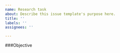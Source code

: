 ```yaml
---
name: Research task
about: Describe this issue template's purpose here.
title: ''
labels: ''
assignees: ''

---
```


###Objective

